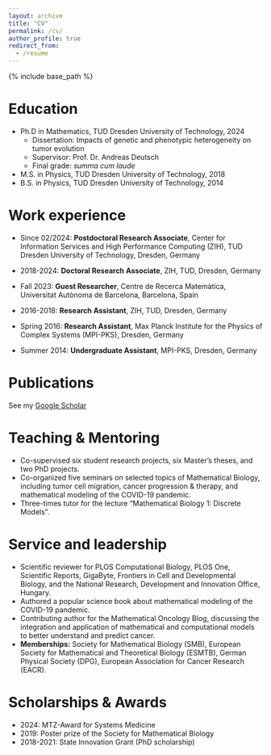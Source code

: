 ```yaml
---
layout: archive
title: "CV"
permalink: /cv/
author_profile: true
redirect_from:
  - /resume
---
```


{% include base_path %}

Education
======
* Ph.D in Mathematics, TUD Dresden University of Technology, 2024
  * Dissertation: Impacts of genetic and phenotypic heterogeneity on tumor evolution
  * Supervisor: Prof. Dr. Andreas Deutsch
  * Final grade: *summa cum laude*
* M.S. in Physics, TUD Dresden University of Technology, 2018
* B.S. in Physics, TUD Dresden University of Technology, 2014

Work experience
======
* Since 02/2024: **Postdoctoral Research Associate**, Center for Information Services and High Performance Computing (ZIH), TUD Dresden University of Technology, Dresden, Germany

* 2018-2024: **Doctoral Research Associate**, ZIH, TUD, Dresden, Germany

* Fall 2023: **Guest Researcher**, Centre de Recerca Matemàtica, Universitat Autònoma de Barcelona, Barcelona, Spain

* 2016-2018: **Research Assistant**, ZIH, TUD, Dresden, Germany

* Spring 2016: **Research Assistant**, Max Planck Institute for the Physics of Complex Systems (MPI-PKS), Dresden, Germany

* Summer 2014: **Undergraduate Assistant**, MPI-PKS, Dresden, Germany

Publications
======
See my [Google Scholar](https://scholar.google.com/citations?user=mDGL_cQAAAAJ&hl)
  

Teaching & Mentoring
======
* Co-supervised six student research projects, six Master’s theses, and two PhD projects.
* Co-organized five seminars on selected topics of Mathematical Biology, including tumor cell migration,
cancer progression & therapy, and mathematical modeling of the COVID-19 pandemic.
* Three-times tutor for the lecture “Mathematical Biology 1: Discrete Models”.
  
Service and leadership
======
* Scientific reviewer for PLOS Computational Biology, PLOS One, Scientific Reports, GigaByte, Frontiers in
Cell and Developmental Biology, and the National Research, Development and Innovation Office, Hungary.
* Authored a popular science book about mathematical modeling of the COVID-19 pandemic.
* Contributing author for the Mathematical Oncology Blog, discussing the integration and application of
mathematical and computational models to better understand and predict cancer.
* **Memberships:** Society for Mathematical Biology (SMB), European Society for Mathematical and Theoretical
Biology (ESMTB), German Physical Society (DPG), European Association for Cancer Research (EACR).

Scholarships & Awards
======
* 2024: MTZ-Award for Systems Medicine
* 2019: Poster prize of the Society for Mathematical Biology
* 2018-2021: State Innovation Grant (PhD scholarship)
